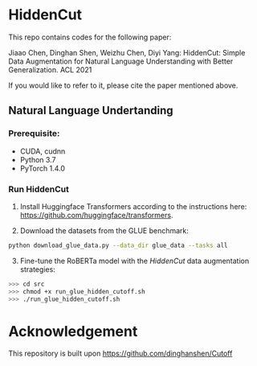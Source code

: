 # HiddenCut

This repo contains codes for the following paper:

Jiaao Chen, Dinghan Shen, Weizhu Chen, Diyi Yang: HiddenCut: Simple Data Augmentation for Natural Language
Understanding with Better Generalization. ACL 2021

If you would like to refer to it, please cite the paper mentioned above.

## Natural Language Undertanding 
### Prerequisite: 
* CUDA, cudnn
* Python 3.7
* PyTorch 1.4.0



### Run HiddenCut
1. Install Huggingface Transformers according to the instructions here: https://github.com/huggingface/transformers.

2. Download the datasets from the GLUE benchmark:
```bash
python download_glue_data.py --data_dir glue_data --tasks all
```

3. Fine-tune the RoBERTa model with the *HiddenCut* data augmentation strategies:
```bash
>>> cd src
>>> chmod +x run_glue_hidden_cutoff.sh
>>> ./run_glue_hidden_cutoff.sh
```



# Acknowledgement

This repository is built upon https://github.com/dinghanshen/Cutoff


